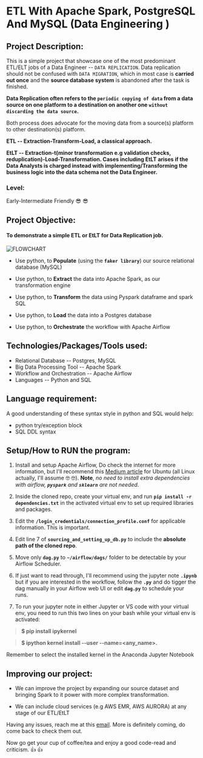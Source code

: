 # ETL With Apache Spark, PostgreSQL And MySQL (Data Engineering )

## Project Description:
This is a simple project that showcase one of the most predominant ETL/ELT jobs of a Data Engineer -- `DATA REPLICATION`. Data replication should not be confused with `DATA MIGRATION`, which in most case is **carried out once** and the **source database system** is abandoned after the task is finished.

__Data Replication often refers to the `periodic copying of data` from a data source on one platform to a destination on another one `without discarding the data source`.__ 

Both process does advocate for the moving data from a source(s) platform to other destination(s) platform.


 **ETL -- Extraction-Transform-Load, a classical approach.**

 **EtLT -- Extraction-t(minor transformation e.g validation checks, reduplication)-Load-Transformation. Cases including EtLT arises if the Data Analysts is charged instead with implementing/Transforming the business logic into the data schema not the Data Engineer.**

### Level:
Early-Intermediate Friendly :sunglasses: :sunglasses:

## Project Objective:

#### To demonstrate a simple ETL or EtLT for Data Replication job.
![FLOWCHART](/assets/flow.jpg)


*  Use python, to **Populate** (using the **`faker library`**) our source relational database (MySQL)

*  Use python, to **Extract** the data into Apache Spark, as our transformation engine

*  Use python, to **Transform** the data using Pyspark dataframe and spark SQL 

*  Use python, to **Load** the data into a Postgres database

*  Use python, to **Orchestrate** the workflow with Apache Airflow

## Technologies/Packages/Tools used:
*  Relational Database -- Postgres, MySQL
*  Big Data Processing Tool -- Apache Spark
*  Workflow and Orchestration -- Apache Airflow
*  Languages -- Python and SQL

## Language requirement:
A good understanding of these syntax style in python and SQL would help:
* python try/exception block
* SQL DDL syntax
## Setup/How to RUN the program:

1.  Install and setup Apache Airflow, Do check the internet for more information, but I'll recommend this [Medium article](https://link.medium.com/beMBbKPQxqb) for Ubuntu (all Linux actually, I'll assume :nerd_face: :nerd_face:). **Note**, _no need to install extra dependencies with airflow, **`pyspark`** and **`sklearn`** are not needed_.
   
2.  Inside the cloned repo, create your virtual env, and run **`pip install -r dependencies.txt`** in the activated virtual env to set up required libraries and packages.

3.  Edit the **`/login_credentials/connection_profile.conf`** for applicable information. This is important.

4.  Edit line 7 of **`sourcing_and_setting_up_db.py`** to include the **absolute path of the cloned repo**.

5.  Move only **`dag.py`** to  **`~/airflow/dags/`** folder to be detectable by your Airflow Scheduler.
   
6.  If just want to read through, I'll recommend using the jupyter note **`.ipynb`** but if you are interested in the workflow, follow the **`.py`** and do tigger the dag manually in your Airflow web UI or edit **`dag.py`** to schedule your runs.
   
7.  To run your jupyter note in either Jupyter or VS code with your virtual env, you need to run this two lines on your bash while your virtual env is activated:
   
   > **$ pip install ipykernel**
   
   > **$ ipython kernel install --user --name=<any_name>.**
    
 Remember to select the installed kernel in the Anaconda Jupyter Notebook

## Improving our project:
*  We can improve the project by expanding our source dataset and bringing Spark to it power with more complex transformation.
  
*  We can include cloud services (e.g AWS EMR, AWS AURORA) at any stage of our ETL/EtLT

Having any issues, reach me at this [email](oluwatobitobias@gmail.com). More is definitely coming, do come back to check them out.

Now go get your cup of coffee/tea and enjoy a good code-read and criticism. :+1: :+1:

